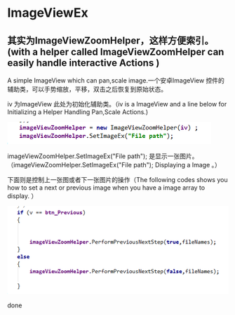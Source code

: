 # ImageViewEx 

## 其实为ImageViewZoomHelper，这样方便索引。(with a helper called ImageViewZoomHelper can easily handle interactive Actions )
A simple ImageView which can pan,scale image.一个安卓ImageView 控件的辅助类，可以手势缩放，平移，双击之后恢复到原始状态。

iv 为ImageView 此处为初始化辅助类。（iv is a ImageView and a line below for Initializing a Helper  Handling Pan,Scale Actions.)


![0.png](https://github.com/shikiiGithub/ImageViewEx/blob/master/1.PNG)

 imageViewZoomHelper.SetImageEx("File path"); 是显示一张图片。（imageViewZoomHelper.SetImageEx("File path"); Displaying a Image 。）
 
 
 下面则是控制上一张图或者下一张图片的操作（The following codes shows you how to set a next or previous image when you have a image array to display. ）
 

![1.png](https://github.com/shikiiGithub/ImageViewEx/blob/master/2.PNG)

done
